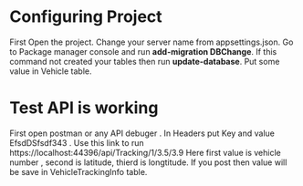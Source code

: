 # Configuring Project
First Open the project.
Change your server name from appsettings.json.
Go to Package manager console and run **add-migration DBChange**.
If this command not created your tables then run **update-database**.
Put some value in Vehicle table.
# Test API is working
First open postman or any API debuger .
In Headers put Key and value EfsdDSfsdf343  .
Use this link to run https://localhost:44396/api/Tracking/1/3.5/3.9 Here first value is vehicle number , second is latitude, thierd is longtitude.
If you post then value will be save in VehicleTrackingInfo table.
